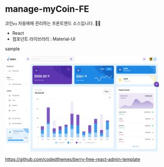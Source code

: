 # manage-myCoin-FE
코인💵 자동매매 관리하는 프론트엔드 소스입니다. 👨‍💻

- React 
- 컴포넌트 라이브러리 : Material-UI



sample

![](./docImg/doc.PNG)

https://github.com/codedthemes/berry-free-react-admin-template



